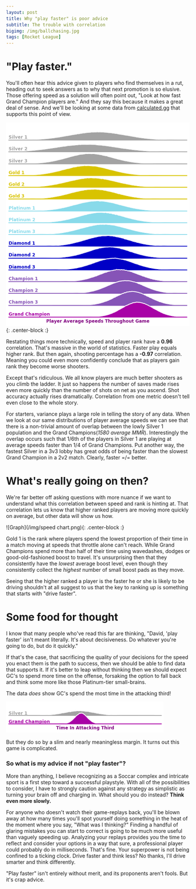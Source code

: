 ```yaml
---
layout: post
title: Why "play faster" is poor advice
subtitle: The trouble with correlation
bigimg: /img/ballchasing.jpg
tags: [Rocket League]
---
```


# "Play faster."
You'll often hear this advice given to players who find themselves in a rut, heading out to seek answers as to why that next promotion is so elusive. Those offering speed as a solution will often point out, "Look at how fast Grand Champion players are." And they say this because it makes a great deal of sense. And we'll be looking at some data from [calculated.gg](http://calculated.gg/) that supports this point of view.

![Graph](/img/speeds.png){: .center-block :}


Restating things more technically, speed and player rank have a **0.96** correlation. That's massive in the world of statistics. Faster play equals higher rank. But then again, shooting percentage has a **-0.97** correlation. Meaning you could even more confidently conclude that as players gain rank they become worse shooters.  

Except that's ridiculous. We all know players are much better shooters as you climb the ladder. It just so happens the number of saves  made rises even more quickly than the number of shots on net as you ascend. Shot accuracy actually rises dramatically. Correlation from one metric doesn't tell even close to the whole story. 

For starters, variance plays a large role in telling the story of any data. When we look at our same distributions of player average speeds we can see that there is a non-trivial amount of overlap between the lowly Silver 1 population and the Grand Champions(*1580 average MMR*). Interestingly the overlap occurs such that 1/6th of the players in Silver 1 are playing at average speeds faster than 1/4 of Grand Champions. Put another way, the fastest Silver in a 3v3 lobby has great odds of being faster than the slowest Grand Champion in a 2v2 match. Clearly, faster =/= better.

# What's really going on then?
We're far better off asking questions with more nuance if we want to understand what this correlation between speed and rank is hinting at. That correlation lets us know that higher ranked players are moving more quickly on average, but other data will show us how. 

![Graph](/img/speed chart.png){: .center-block :}

Gold 1 is the rank where players spend the lowest proportion of their time in a match moving at speeds that throttle alone can't reach. While Grand Champions spend more than half of their time using wavedashes, dodges or good-old-fashioned boost to travel. It's unsurprising then that they consistently have the *lowest* average boost level, even though they consistently collect the *highest* number of small boost pads as they move.

Seeing that the higher ranked a player is the faster he or she is likely to be driving shouldn't at all suggest to us that the key to ranking up is something that starts with "drive faster".

# Some food for thought

I know that many people who've read this far are thinking, "David, 'play faster' isn't meant literally. It's about decisiveness. Do whatever you're going to do, but do it quickly."

If that's the case, that sacrificing the quality of your decisions for the speed you enact them is the path to success, then we should be able to find data that supports it. If it's better to leap without thinking then we should expect GC's to spend more time on the offense, forsaking the option to fall back and think some more like those Platinum-tier small-brains.

The data *does* show GC's spend the most time in the attacking third! 

![Graph](/img/attacking_third.png)

But they do so by a slim and nearly meaningless margin. It turns out this game is complicated.

### So what is my advice if not "play faster"?

More than anything, I believe recognizing as a Soccar complex and intricate sport is a first step toward a successful playstyle. With all of the possibilities to consider, I have to strongly caution against any strategy as simplistic as turning your brain off and charging in. What should you do instead? **Think even more slowly.**

For anyone who doesn't watch their game-replays back, you'll be blown away at how many times you'll spot yourself doing something in the heat of the moment where you say, "What was I thinking?" Finding a handful of glaring mistakes you can start to correct is going to be much more useful than vaguely speeding up. Analyzing your replays provides you the time to reflect and consider your options in a way that sure, a professional player could probably do in milliseconds. That's fine. Your superpower is not being confined to a ticking clock. Drive faster and think less? No thanks, I'll drive smarter and think differently. 

"Play faster" isn't entirely without merit, and its proponents aren't fools. But it's crap advice.
